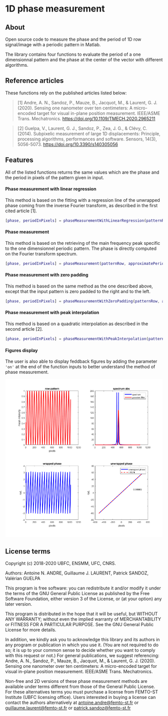 # 1D phase measurement

## About
Open source code to measure the phase and the period of 1D row signal/image with a periodic pattern in Matlab.

The library contains four functions to evaluate the period of a one dimensionnal pattern and the phase at the center of the vector with different algorithms.

## Reference articles
These functions rely on the published articles listed below:
> [1] Andre, A. N., Sandoz, P., Mauze, B., Jacquot, M., & Laurent, G. J. (2020). Sensing one nanometer over ten centimeters: A micro-encoded target for visual in-plane position measurement. IEEE/ASME Trans. Mechatronics. https://doi.org/10.1109/TMECH.2020.2965211

> [2] Guelpa, V., Laurent, G. J., Sandoz, P., Zea, J. G., & Clévy, C. (2014). Subpixelic measurement of large 1D displacements: Principle, processing algorithms, performances and software. Sensors, 14(3), 5056-5073. https://doi.org/10.3390/s140305056

## Features

All of the listed functions returns the same values which are the phase and the period in pixels of the pattern given in input.

#### Phase measurement with linear regression
This method is based on the fitting with a regression line of the unwrapped phase coming from the inverse Fourier transform, as described in the first cited article [1].

```matlab
[phase, periodInPixels] = phaseMeasurementWithLinearRegression(patternRow, approximatePeriodInPixels, displayFigures)
```

#### Phase measurement
This method is based on the retrieving of the main frequency peak specific to the one dimensionnel periodic pattern. The phase is directly computed on the Fourier transform spectrum.

```matlab
[phase, periodInPixels] = phaseMeasurement(patternRow, approximatePeriodInPixels, displayFigures)
```

#### Phase measurement with zero padding
This method is based on the same method as the one described above, except that the input pattern is zero padded to the right and to the left.

```matlab
[phase, periodInPixels] = phaseMeasurementWithZeroPadding(patternRow, approximatePeriodInPixels, displayFigures)
```

#### Phase measurement with peak interpolation
This method is based on a quadratic interpolation as described in the second article [2].

```matlab
[phase, periodInPixels] = phaseMeasurementWithPeakInterpolation(patternRow, approximatePeriodInPixels, displayFigures)
```

#### Figures display
The user is also able to display feddback figures by adding the parameter `'on'` at the end of the function inputs to better understand the method of phase measurement.

![figureImg](figureExample.png)

## License terms

Copyright (c) 2018-2020 UBFC, ENSMM, UFC, CNRS.

Authors: Antoine N. ANDRE, Guillaume J. LAURENT, Patrick SANDOZ, Valérian GUELPA

This program is free software: you can redistribute it and/or modify
it under the terms of the GNU General Public License as published by
the Free Software Foundation, either version 3 of the License, or
(at your option) any later version.

This program is distributed in the hope that it will be useful,
but WITHOUT ANY WARRANTY; without even the implied warranty of
MERCHANTABILITY or FITNESS FOR A PARTICULAR PURPOSE.  See the
GNU General Public License for more details.

In addition, we kindly ask you to acknowledge this library and its authors in any program or publication in which you use it. (You are not required to do so; it is up to your common sense to decide whether you want to comply with this request or not.) For general publications, we suggest referencing: Andre, A. N., Sandoz, P., Mauze, B., Jacquot, M., & Laurent, G. J. (2020). Sensing one nanometer over ten centimeters: A micro-encoded target for visual in-plane position measurement. IEEE/ASME Trans. Mechatronics.

Non-free and 2D versions of these phase measurement methods are available under terms different from those of the General Public License. For these alternatives terms you must purchase a license from FEMTO-ST Institute (UBFC licensing office). Users interested in buying a license can contact the authors alternatively at antoine.andre@femto-st.fr or guillaume.laurent@femto-st.fr or patrick.sandoz@femto-st.fr